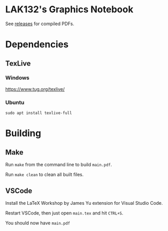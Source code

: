 # LAK132's Graphics Notebook

See [releases](https://github.com/LAK132/graphics-notebook/releases) for compiled
PDFs.

# Dependencies

## TexLive

### Windows

https://www.tug.org/texlive/

### Ubuntu

`sudo apt install texlive-full`

# Building

## Make

Run `make` from the command line to build `main.pdf`.

Run `make clean` to clean all built files.

## VSCode

Install the LaTeX Workshop by James Yu extension for Visual Studio Code.

Restart VSCode, then just open `main.tex` and hit `CTRL+S`.

You should now have `main.pdf`
